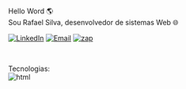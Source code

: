 Hello Word 🌎 </br>
Sou Rafael Silva, desenvolvedor de sistemas Web 🌐

[![LinkedIn](https://img.shields.io/badge/LinkedIn-0077B5?style=for-the-badge&logo=linkedin&logoColor=white)](https://www.linkedin.com/in/rafael-silva-53474720b/)
[![Email](https://img.shields.io/badge/Gmail-D14836?style=for-the-badge&logo=gmail&logoColor=white)](mailto:rafaelkaperski@gmail.com)
[![zap](https://img.shields.io/badge/WhatsApp-25D366?style=for-the-badge&logo=whatsapp&logoColor=white)](https://api.whatsapp.com/send?phone=5511983743416)

</br>

Tecnologias: </br>
![html](https://img.shields.io/badge/HTML-239120?style=for-the-badge&logo=html5&logoColor=white)
